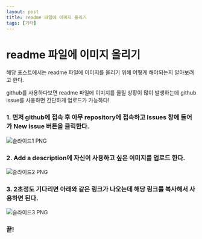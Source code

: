 ```yaml
---
layout: post
title: readme 파일에 이미지 올리기
tags: [기타]
---
```


<h1>readme 파일에 이미지 올리기</h1>

해당 포스트에서는 readme 파일에 이미지를 올리기 위해 어떻게 해야되는지 알아보려고 한다.

github를 사용하다보면 readme 파일에 이미지를 올릴 상황이 많이 발생하는데 github issue를 사용하면 간단하게 업로드가 가능하다!

<h3>1. 먼저 github에 접속 후 아무 repository에 접속하고 Issues 창에 들어가 New issue 버튼을 클릭한다.</h3>

![슬라이드1 PNG](https://github.com/its-seon/its-seon.github.io/assets/145862553/92a5e67e-3b55-4efe-a595-6e03fdc2b496)

<h3>2. Add a description에 자신이 사용하고 싶은 이미지를 업로드 한다.</h3>

![슬라이드2 PNG](https://github.com/its-seon/its-seon.github.io/assets/145862553/e3de93f3-03cc-477d-8a91-878fabe810e8)

<h3>3. 2초정도 기다리면 아래와 같은 링크가 나오는데 해당 링크를 복사해서 사용하면 된다.</h3>

![슬라이드3 PNG](https://github.com/its-seon/its-seon.github.io/assets/145862553/4f85d851-2013-4f9f-9871-fdaed7a6645f)

<h3>끝!</h3>
